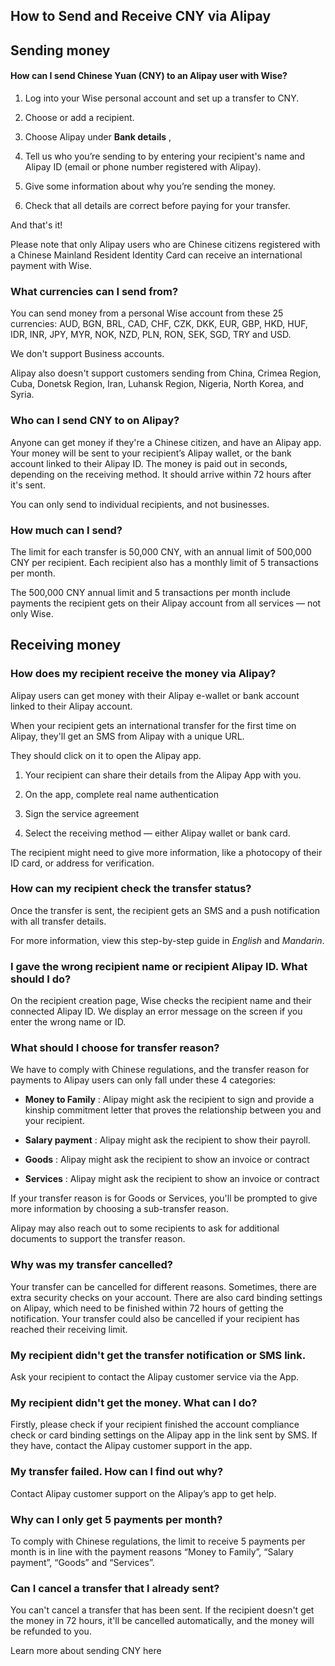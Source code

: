 ## How to Send and Receive CNY via Alipay  
## Sending money

####  How can I send Chinese Yuan (CNY) to an Alipay user with Wise?

  1. Log into your Wise personal account and set up a transfer to CNY.

  2. Choose or add a recipient.

  3. Choose Alipay under **Bank details** , 

  4. Tell us who you’re sending to by entering your recipient's name and Alipay ID (email or phone number registered with Alipay).

  5. Give some information about why you’re sending the money.

  6. Check that all details are correct before paying for your transfer.




And that's it!

Please note that only Alipay users who are Chinese citizens registered with a Chinese Mainland Resident Identity Card can receive an international payment with Wise.

### What currencies can I send from?

You can send money from a personal Wise account from these 25 currencies: AUD, BGN, BRL, CAD, CHF, CZK, DKK, EUR, GBP, HKD, HUF, IDR, INR, JPY, MYR, NOK, NZD, PLN, RON, SEK, SGD, TRY and USD. 

We don't support Business accounts. 

Alipay also doesn't support customers sending from China, Crimea Region, Cuba, Donetsk Region, Iran, Luhansk Region, Nigeria, North Korea, and Syria.

### Who can I send CNY to on Alipay?

Anyone can get money if they're a Chinese citizen, and have an Alipay app. Your money will be sent to your recipient’s Alipay wallet, or the bank account linked to their Alipay ID. The money is paid out in seconds, depending on the receiving method. It should arrive within 72 hours after it's sent. 

You can only send to individual recipients, and not businesses.

### How much can I send?

The limit for each transfer is 50,000 CNY, with an annual limit of 500,000 CNY per recipient. Each recipient also has a monthly limit of 5 transactions per month. 

The 500,000 CNY annual limit and 5 transactions per month include payments the recipient gets on their Alipay account from all services — not only Wise.

## Receiving money

### How does my recipient receive the money via Alipay?

Alipay users can get money with their Alipay e-wallet or bank account linked to their Alipay account. 

When your recipient gets an international transfer for the first time on Alipay, they'll get an SMS from Alipay with a unique URL.

They should click on it to open the Alipay app. 

  1. Your recipient can share their details from the Alipay App with you.

  2. On the app, complete real name authentication 

  3. Sign the service agreement 

  4. Select the receiving method — either Alipay wallet or bank card.

The recipient might need to give more information, like a photocopy of their ID card, or address for verification.




### How can my recipient check the transfer status? 

Once the transfer is sent, the recipient gets an SMS and a push notification with all transfer details.

For more information, view this step-by-step guide in _English_ and _Mandarin_.

### I gave the wrong recipient name or recipient Alipay ID. What should I do?

On the recipient creation page, Wise checks the recipient name and their connected Alipay ID. We display an error message on the screen if you enter the wrong name or ID.

### What should I choose for transfer reason?

We have to comply with Chinese regulations, and the transfer reason for payments to Alipay users can only fall under these 4 categories:

  *  **Money to Family** : Alipay might ask the recipient to sign and provide a kinship commitment letter that proves the relationship between you and your recipient.

  *  **Salary payment** : Alipay might ask the recipient to show their payroll.

  *  **Goods** : Alipay might ask the recipient to show an invoice or contract

  *  **Services** : Alipay might ask the recipient to show an invoice or contract




If your transfer reason is for Goods or Services, you'll be prompted to give more information by choosing a sub-transfer reason. 

Alipay may also reach out to some recipients to ask for additional documents to support the transfer reason.

### Why was my transfer cancelled?

Your transfer can be cancelled for different reasons. Sometimes, there are extra security checks on your account. There are also card binding settings on Alipay, which need to be finished within 72 hours of getting the notification. Your transfer could also be cancelled if your recipient has reached their receiving limit. 

### My recipient didn't get the transfer notification or SMS link.

Ask your recipient to contact the Alipay customer service via the App. 

### My recipient didn't get the money. What can I do?

Firstly, please check if your recipient finished the account compliance check or card binding settings on the Alipay app in the link sent by SMS. If they have, contact the Alipay customer support in the app.

### My transfer failed. How can I find out why?

Contact Alipay customer support on the Alipay’s app to get help. 

### Why can I only get 5 payments per month?

To comply with Chinese regulations, the limit to receive 5 payments per month is in line with the payment reasons “Money to Family”, “Salary payment”, “Goods” and “Services”.

### Can I cancel a transfer that I already sent?

You can't cancel a transfer that has been sent. If the recipient doesn't get the money in 72 hours, it'll be cancelled automatically, and the money will be refunded to you. 

Learn more about sending CNY here